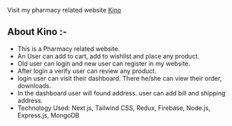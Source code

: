 Visit my pharmacy related website [Kino](https://kino-one.vercel.app/)

## About Kino :-
* This is a Pharmacy related website.
* An User can add to cart, add to wishlist and place any product.
* Old user can login and new user can register in my website.
* After login a verify user can review any product.
* login user can visit their dashboard. There he/she can view their order, downloads.
* In the dashboard user will found address. user can add bill and shipping address.
* Technology Used: Next.js, Tailwind CSS, Redux, Firebase, Node.js, Express.js, MongoDB


